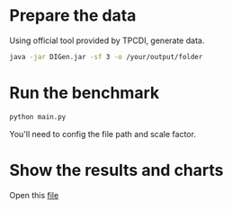 # Prepare the data
Using official tool provided by TPCDI, generate data.
```bash
java -jar DIGen.jar -sf 3 -o /your/output/folder
```

# Run the benchmark
```bash
python main.py
```
You'll need to config the file path and scale factor.

# Show the results and charts
Open this [file]()
